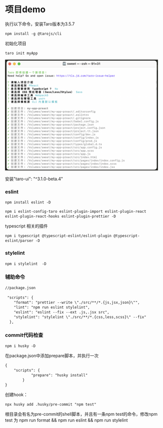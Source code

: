 # 项目demo

执行以下命令，安装Taro版本为3.5.7
```
npm install -g @tarojs/cli
```
初始化项目

```
taro init myApp
```
![初始化](./init.png)

安装"taro-ui": "^3.1.0-beta.4"

### eslint
```
npm install eslint -D
```

```
npm i eslint-config-taro eslint-plugin-import eslint-plugin-react eslint-plugin-react-hooks eslint-plugin-prettier -D
```

typescript 相关的插件

```
npm i typescript @typescript-eslint/eslint-plugin @typescript-eslint/parser -D
```
### stylelint
```
npm i stylelint  -D
```
### 辅助命令
```
//package.json

 "scripts": {
    "format": "prettier --write \"./src/**/*.{js,jsx,json}\"",
    "lint": "npm run eslint stylelint",
    "eslint": "eslint --fix --ext .js,.jsx src",
    "stylelint": "stylelint \"./src/**/*.{css,less,scss}\" --fix"
  },

```
###  commit代码检查

```
npm i husky -D
```

在package.json中添加prepare脚本，并执行一次

```
{ 
    "scripts": { 
            "prepare": "husky install" 
        } 
}

```

创建hook：
```
npx husky add .husky/pre-commit "npm test"
```

根目录会有名为pre-commit的shell脚本，并且有一条npm test的命令，修改npm test 为 npm run format && npm run eslint && npm run stylelint

